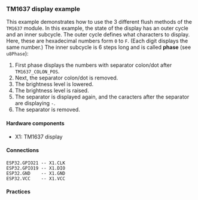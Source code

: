 ### TM1637 display example

This example demonstrates how to use the 3 different flush methods of the `TM1637` module.
In this example, the state of the display has an outer cycle and an inner subcycle.
The outer cycle defines what characters to display.
Here, these are hexadecimal numbers form `0` to `F`.
(Each digit displays the same number.)
The inner subcycle is 6 steps long and is called **phase** (see `u8Phase`):

1. First phase displays the numbers with separator colon/dot after `TM1637_COLON_POS`.
2. Next, the separator colon/dot is removed.
3. The brightness level is lowered.
4. The brightness level is raised.
5. The separator is displayed again, and the caracters after the separator are displaying `-`.
6. The separator is removed.

#### Hardware components

* X1: TM1637 display

#### Connections

```
ESP32.GPIO21 -- X1.CLK
ESP32.GPIO19 -- X1.DIO
ESP32.GND    -- X1.GND
ESP32.VCC    -- X1.VCC
```

#### Practices

